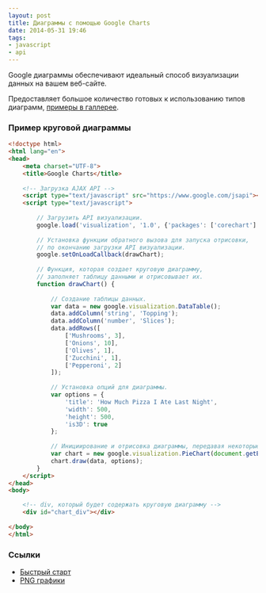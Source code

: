 ```yaml
---
layout: post
title: Диаграммы с помощью Google Charts
date: 2014-05-31 19:46
tags:
- javascript
- api
---
```


Google диаграммы обеспечивают идеальный способ визуализации данных на вашем веб-сайте. 

Предоставляет большое количество готовых к использованию типов диаграмм, [примеры в галлерее](https://google-developers.appspot.com/chart/interactive/docs/gallery).

### Пример круговой диаграммы

```html
<!doctype html>
<html lang="en">
<head>
	<meta charset="UTF-8">
	<title>Google Charts</title>
	
	<!-- Загрузка AJAX API -->
	<script type="text/javascript" src="https://www.google.com/jsapi"></script>
	<script type="text/javascript">
	
		// Загрузить API визуализации.
		google.load('visualization', '1.0', {'packages': ['corechart'] });
		
		// Установка функции обратного вызова для запуска отрисовки,
		// по окончанию загрузки API визуализации.
		google.setOnLoadCallback(drawChart);
		
		// Функция, которая создает круговую диаграмму,
		// заполняет таблицу данными и отрисовывает их.
		function drawChart() {
		
			// Создание таблицы данных.
			var data = new google.visualization.DataTable();
			data.addColumn('string', 'Topping');
			data.addColumn('number', 'Slices');
			data.addRows([
				['Mushrooms', 3],
				['Onions', 10],
				['Olives', 1],
				['Zucchini', 1],
				['Pepperoni', 2]
			]);
			
			// Установка опций для диаграммы.
			var options = {
				'title': 'How Much Pizza I Ate Last Night',
				'width': 500,
				'height': 500,
				'is3D': true
			};
			
			// Инициирование и отрисовка диаграммы, передавая некоторые параметры.
			var chart = new google.visualization.PieChart(document.getElementById('chart_div'));
			chart.draw(data, options);
		}
	</script>
</head>
<body>

	<!-- div, который будет содержать круговую диаграмму -->
	<div id="chart_div"></div>
	
</body>
</html>
```

### Ссылки

* [Быстрый старт](https://google-developers.appspot.com/chart/interactive/docs/quick_start)
* [PNG графики](https://google-developers.appspot.com/chart/interactive/docs/printing)
